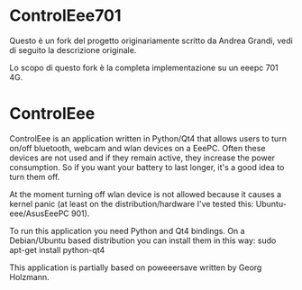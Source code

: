 ControlEee701
=============

Questo è un fork del progetto originariamente scritto da Andrea Grandi, vedi di seguito la descrizione originale.

Lo scopo di questo fork è la completa implementazione su un eeepc 701 4G.



ControlEee
==========

ControlEee is an application written in Python/Qt4 that allows users to turn on/off bluetooth, webcam and wlan devices on a EeePC. Often these devices are not used and if they remain active, they increase the power consumption. So if you want your battery to last longer, it's a good idea to turn them off.

At the moment turning off wlan device is not allowed because it causes a kernel panic (at least on the distribution/hardware I've tested this: Ubuntu-eee/AsusEeePC 901).

To run this application you need Python and Qt4 bindings. On a Debian/Ubuntu based distribution you can install them in this way: sudo apt-get install python-qt4

This application is partially based on poweeersave written by Georg Holzmann.
